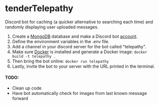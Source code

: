 # tenderTelepathy
Discord bot for caching (a quicker alternative to searching each time) and randomly displaying user uploaded messages. 

1. Create a [MongoDB](https://www.mongodb.com/basics/create-database) database and make a Discord bot [account](https://discordpy.readthedocs.io/en/stable/discord.html).
2. Define the environment variables in the .env file.
3. Add a channel in your discord server for the bot called "telepathy".
4. Make sure [Docker](https://docs.docker.com/engine/install/) is installed and generate a Docker image: ```docker build -t telepathy .```
5. Then bring the bot online: ```docker run telepathy```
6. Lastly, invite the bot to your server with the URL printed in the terminal.

#### TODO:
- Clean up code
- Have bot automatically check for images from last known message forward
